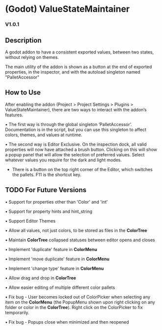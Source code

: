 # (Godot) ValueStateMaintainer
### V1.0.1

## Description
A godot addon to have a consistent exported values, between two states, without relying on themes.

The main utility of the addon is shown as a button at the end of exported properties, in the inspector, and with the autoload singleton named "PalletAccessor"

## How to Use
After enabling the addon (Project > Project Settings > Plugins > ValueStateMaintainer), there are two ways to interact with the addon’s features.

• The first way is through the global singleton ‘PalletAccessor’. Documentation is in the script, but you can use this singleton to affect colors, themes, and values at runtime.

• The second way is Editor Exclusive. On the inspection dock, all valid properties will now have attached a brush button. Clicking on this will show a popup panel that will allow the selection of preferred values. Select whatever values you require for the dark and light modes.
-	There is a button on the top right corner of the Editor, which switches the pallets. F11 is the shortcut key.

## TODO For Future Versions

• Support for properties other than 'Color' and 'int'

• Support for property hints and hint_string

• Support Editor Themes

• Allow all values, not just colors, to be stored as files in the **ColorTree**

• Maintain **ColorTree** collapsed statuses between editor opens and closes

• Implement 'duplicate' feature in **ColorMenu**

• Implement 'move duplicate' feature in **ColorMenu**

• Implement 'change type' feature in **ColorMenu**

• Allow drag and drop in **ColorTree**

• Allow easier editing of multiple different color pallets

• Fix bug - User becomes locked out of ColorPicker when selecting any item on the **ColorMenu** (the PopupMenu shown upon right clicking on any folder or color in the **ColorTree**). Right click on the ColorPicker to fix temporarily.

• Fix bug - Popups close when minimized and then reopened
